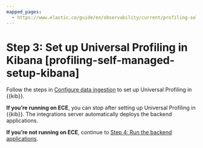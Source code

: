 ```yaml
---
mapped_pages:
  - https://www.elastic.co/guide/en/observability/current/profiling-self-managed-setup-kibana.html
---
```


# Step 3: Set up Universal Profiling in Kibana [profiling-self-managed-setup-kibana]

Follow the steps in [Configure data ingestion](get-started-with-universal-profiling.md#profiling-configure-data-ingestion) to set up Universal Profiling in {{kib}}.

**If you’re running on ECE**, you can stop after setting up Universal Profiling in {{kib}}. The integrations server automatically deploys the backend applications.

**If you’re not running on ECE**, continue to [Step 4: Run the backend applications](step-4-run-backend-applications.md).
